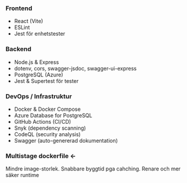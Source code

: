 ### Frontend
- React (Vite)
- ESLint
- Jest för enhetstester

### Backend
- Node.js & Express
- dotenv, cors, swagger-jsdoc, swagger-ui-express
- PostgreSQL (Azure)
- Jest & Supertest för tester

### DevOps / Infrastruktur
- Docker & Docker Compose
- Azure Database for PostgreSQL
- GitHub Actions (CI/CD)
- Snyk (dependency scanning)
- CodeQL (security analysis)
- Swagger (auto-genererad dokumentation)


### Multistage dockerfile <-

Mindre image-storlek.
Snabbare byggtid pga cahching.
Renare och mer säker runtime

